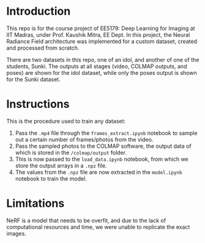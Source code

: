 # Introduction
This repo is for the course project of EE5179: Deep Learning for Imaging at IIT Madras, under Prof. Kaushik Mitra, EE Dept. In this project, the Neural Radiance Field architecture was implemented for a custom dataset, created and processed from scratch. 

There are two datasets in this repo, one of an idol, and another of one of the students, Sunki. The outputs at all stages (video, COLMAP outputs, and poses) are shown for the idol dataset, while only the poses output is shown for the Sunki dataset. 

# Instructions

This is the procedure used to train any dataset:
1. Pass the `.mp4` file through the `frames_extract.ipynb` notebook to sample out a certain number of frames/photos from the video.
2. Pass the sampled photos to the COLMAP software, the output data of which is stored in the `/colmap/output` folder.
3. This is now passed to the `load_data.ipynb` notebook, from which we store the output arrays in a `.npz` file.
4. The values from the `.npz` file are now extracted in the `model.ipynb` notebook to train the model.

# Limitations

NeRF is a model that needs to be overfit, and due to the lack of computational resources and time, we were unable to replicate the exact images.
